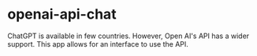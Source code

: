 # openai-api-chat
ChatGPT is available in few countries. However, Open AI's API has a wider support. This app allows for an interface to use the API.

